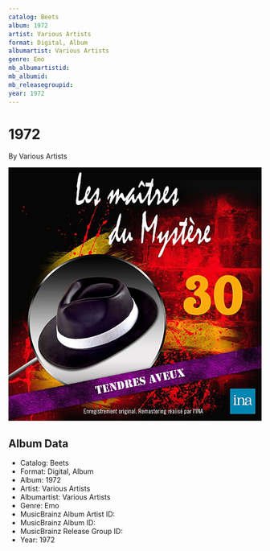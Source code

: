```yaml
---
catalog: Beets
album: 1972
artist: Various Artists
format: Digital, Album
albumartist: Various Artists
genre: Emo
mb_albumartistid: 
mb_albumid: 
mb_releasegroupid: 
year: 1972
---
```


# 1972

By Various Artists

![](../../assets/beetscovers/Various_Artists-1972.jpg)

## Album Data

- Catalog: Beets
- Format: Digital, Album
- Album: 1972
- Artist: Various Artists
- Albumartist: Various Artists
- Genre: Emo
- MusicBrainz Album Artist ID: 
- MusicBrainz Album ID: 
- MusicBrainz Release Group ID: 
- Year: 1972

